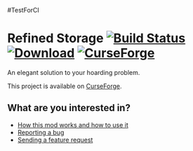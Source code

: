 #TestForCI
# Refined Storage [![Build Status](https://travis-ci.org/raoulvdberge/refinedstorage.svg?branch=mc1.10)](https://travis-ci.org/raoulvdberge/refinedstorage) [![Download](https://api.bintray.com/packages/raoulvdberge/dev/refinedstorage/images/download.svg)](https://bintray.com/raoulvdberge/dev/refinedstorage/_latestVersion) [![CurseForge](http://cf.way2muchnoise.eu/full_243076_downloads.svg)](http://minecraft.curseforge.com/projects/refined-storage)

An elegant solution to your hoarding problem.

This project is available on [CurseForge](http://minecraft.curseforge.com/projects/refined-storage).

## What are you interested in?

- [How this mod works and how to use it](https://refinedstorage.raoulvdberge.com/wiki)
- [Reporting a bug](https://github.com/raoulvdberge/refinedstorage/issues)
- [Sending a feature request](https://github.com/raoulvdberge/refinedstorage/issues)
